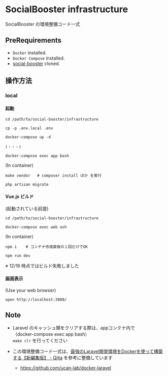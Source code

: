 # SocialBooster infrastructure

SocialBooster の環境整備コード一式


## PreRequirements

- `Docker` installed.
- `Docker Compose` installed.
- [social-booster](https://github.com/syuumu200/social-booster) cloned.


## 操作方法

### local

#### 起動

```
cd /path/to/social-booster/infrastructure

cp -p .env.local .env

docker-compose up -d  

(・・・)

docker-compose exec app bash
```


(In container)

```
make vendor   # composer install ほか を実行

php artisan migrate
```


#### Vue.js ビルド

(起動されている前提)

``` 
cd /path/to/social-booster/infrastructure

docker-compose exec web ash
```


(In container)

```
npm i    # コンテナ作成直後の１回だけでOK

npm run dev
```

※ 12/19 時点ではビルド失敗しました


#### 画面表示

(Use your web browser)

``` 
open http://localhost:3080/
```




## Note
- Laravel のキャッシュ類をクリアする際は、appコンテナ内で  
  （docker-compose exec app bash）  
  `make clr` を行ってください
  
- この環境整備コード一式は、[最強のLaravel開発環境をDockerを使って構築する【新編集版】 - Qiita](https://qiita.com/ucan-lab/items/5fc1281cd8076c8ac9f4) を参考に整備しています
    - https://github.com/ucan-lab/docker-laravel
